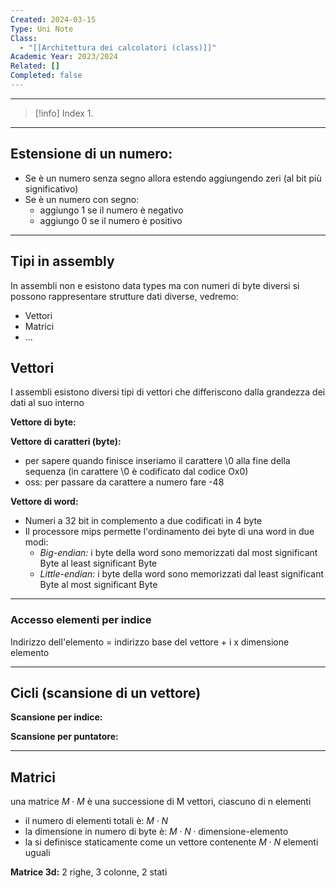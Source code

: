 ```yaml
---
Created: 2024-03-15
Type: Uni Note
Class:
  - "[[Architettura dei calcolatori (class)]]"
Academic Year: 2023/2024
Related: []
Completed: false
---
```

---

>[!info] Index
>1. 

---
## Estensione di un numero:
- Se è un numero senza segno allora estendo aggiungendo zeri (al bit più significativo)
- Se è un numero con segno:
	- aggiungo 1 se il numero è negativo 
	- aggiungo 0 se il numero è positivo

---
## Tipi in assembly
In assembli non e esistono data types ma con numeri di byte diversi si possono rappresentare strutture dati diverse, vedremo:
- Vettori
- Matrici
- ...

## Vettori 
I assembli esistono diversi tipi di vettori che differiscono dalla grandezza dei dati al suo interno

**Vettore di byte:** 

**Vettore di caratteri (byte):** 
- per sapere quando finisce inseriamo il carattere \\0 alla fine della sequenza (in carattere \\0 è codificato dal codice Ox0)
- oss: per passare da carattere a numero fare -48

**Vettore di word:** 
- Numeri a 32 bit in complemento a due codificati in 4 byte
- Il processore mips permette l'ordinamento dei byte di una word in due modi:
	- *Big-endian:* i byte della word sono memorizzati dal most significant Byte al least significant Byte
	- *Little-endian:* i byte della word sono memorizzati dal least significant Byte al most significant Byte
---
### Accesso elementi per indice

Indirizzo dell'elemento  = indirizzo base del vettore + i x dimensione elemento

---
## Cicli (scansione di un vettore)

**Scansione per indice:**

**Scansione per puntatore:**

---
## Matrici 
una matrice $M \cdot M$ è una successione di M vettori, ciascuno di n elementi
- il numero di elementi totali è: $M\cdot N$
- la dimensione in numero di byte è: $M\cdot N\cdot \text{dimensione-elemento}$
- la si definisce staticamente come un vettore contenente $M\cdot N$ elementi uguali 

**Matrice 3d:** 2 righe, 3 colonne, 2 stati 